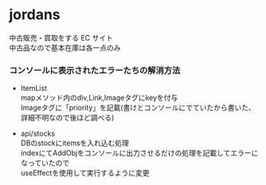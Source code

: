 # jordans

中古販売・買取をする EC サイト  
中古品なので基本在庫は各一点のみ



### コンソールに表示されたエラーたちの解消方法  
- ItemList  
mapメソッド内のdiv,Link,Imageタグにkeyを付与  
Imageタグに「priority」を記載(書けとコンソールにでていたから書いた、詳細不明なので後ほど調べる)  
  
- api/stocks  
DBのstockにitemsを入れ込む処理  
indexにてAddObjをコンソールに出力させるだけの処理を記載してエラーになっていたので  
useEffectを使用して実行するように変更
